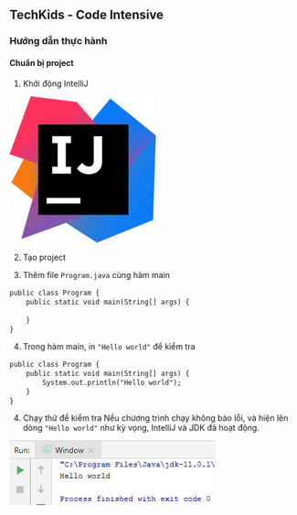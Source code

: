 ## TechKids - Code Intensive
### Hướng dẫn thực hành
#### Chuẩn bị project
1. Khởi động IntelliJ


![Intellij Logo](/images/intellij.png)

2. Tạo project

3. Thêm file `Program.java` cùng hàm main
```
public class Program {
    public static void main(String[] args) {
        
    }
}
```
4. Trong hàm main, in `"Hello world"` để kiểm tra
```
public class Program {
    public static void main(String[] args) {
        System.out.println("Hello world");
    }
}
```
4. Chạy thử để kiểm tra
Nếu chương trình chạy không báo lỗi, và hiện lên dòng `"Hello world"` như kỳ vọng, IntelliJ và JDK đã hoạt động.


![Hello world result](/images/setup_project/hello_world_result.PNG)
